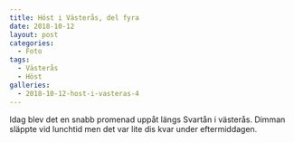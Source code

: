 ```yaml
---
title: Höst i Västerås, del fyra 
date: 2018-10-12
layout: post
categories:
  - Foto
tags:
  - Västerås
  - Höst
galleries:
  - 2018-10-12-host-i-vasteras-4
---
```


Idag blev det en snabb promenad uppåt längs Svartån i västerås. Dimman släppte vid lunchtid men det var lite dis kvar under eftermiddagen.
